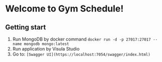 # Welcome to Gym Schedule!
## Getting start
1. Run MongoDB by docker command 
`docker run -d -p 27017:27017 --name mongodb mongo:latest`
2. Run application by Visula Studio
3. Go to: `[Swagger UI](https://localhost:7054/swagger/index.html)`